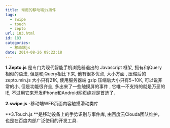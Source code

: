 ```yaml
---
title: 常用的移动端js插件
tags:
  - swipe
  - touch
  - zepto
url: 183.html
id: 183
categories:
  - 移动端js
date: 2014-08-26 09:22:18
---
```


**1.Zepto.js** 是专门为现代智能手机浏览器退出的 Javascript 框架, 拥有和jQuery相似的语法, 但是和jQuery相比下来, 他有很多优点, 大小方面 , 压缩后的 zepto.min.js 大小只有21K, 使用服务器端 gzip 压缩后大小只有5~10K, 可以说非常的小, 但是功能很齐全, 多出来了一些触摸屏的事件 , 它唯一不支持的就是万恶的IE, 不过用它来开发iPhone和Android网页绝对是首选了.

**2.swipe js** -移动端WEB页面内容触摸滑动类库

**3.Touch.js **是移动设备上的手势识别与事件库, 由百度云Clouda团队维护，也是在百度内部广泛使用的开发工具.